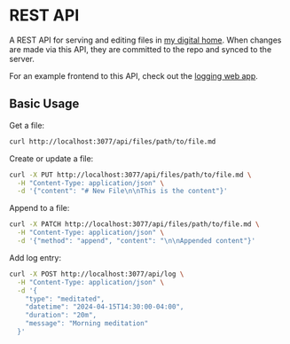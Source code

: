 # REST API

A REST API for serving and editing files in [my digital home](../../README.md). When changes are made via this API, they are committed to the repo and synced to the server.

For an example frontend to this API, check out the [logging web app](../log-web/README.md).

## Basic Usage

Get a file:
```bash
curl http://localhost:3077/api/files/path/to/file.md
```

Create or update a file:
```bash
curl -X PUT http://localhost:3077/api/files/path/to/file.md \
  -H "Content-Type: application/json" \
  -d '{"content": "# New File\n\nThis is the content"}'
```

Append to a file:
```bash
curl -X PATCH http://localhost:3077/api/files/path/to/file.md \
  -H "Content-Type: application/json" \
  -d '{"method": "append", "content": "\n\nAppended content"}'
```

Add log entry:
```bash
curl -X POST http://localhost:3077/api/log \
  -H "Content-Type: application/json" \
  -d '{
    "type": "meditated",
    "datetime": "2024-04-15T14:30:00-04:00",
    "duration": "20m",
    "message": "Morning meditation"
  }'
```










